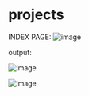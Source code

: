 # projects
INDEX PAGE:
![image](https://user-images.githubusercontent.com/106865932/215278377-7092e0ae-c965-48d2-b4a7-4a3163f2d221.png)


output:


![image](https://user-images.githubusercontent.com/106865932/215278411-00e1f66a-48ed-4ab7-8d96-fc474e2a0989.png)


![image](https://user-images.githubusercontent.com/106865932/215278473-458a9f69-0ebb-4ff5-add6-1e42961d662a.png)
